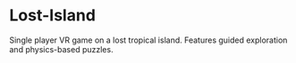 # Lost-Island

Single player VR game on a lost tropical island. Features guided exploration and physics-based puzzles.
